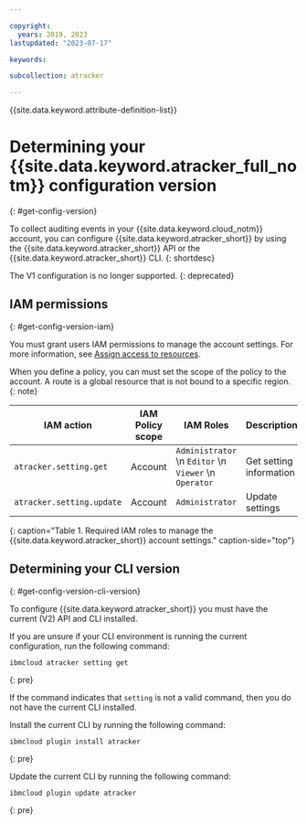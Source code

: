 ```yaml
---

copyright:
  years: 2019, 2023
lastupdated: "2023-07-17"

keywords:

subcollection: atracker

---
```


{{site.data.keyword.attribute-definition-list}}


# Determining your {{site.data.keyword.atracker_full_notm}} configuration version
{: #get-config-version}

To collect auditing events in your {{site.data.keyword.cloud_notm}} account, you can configure {{site.data.keyword.atracker_short}} by using the {{site.data.keyword.atracker_short}} API or the {{site.data.keyword.atracker_short}} CLI.
{: shortdesc}

The V1 configuration is no longer supported.
{: deprecated}

## IAM permissions
{: #get-config-version-iam}

You must grant users IAM permissions to manage the account settings. For more information, see [Assign access to resources](/docs/account?topic=account-assign-access-resources).

When you define a policy, you can must set the scope of the policy to the account. A route is a global resource that is not bound to a specific region.
{: note}

| IAM action               | IAM Policy scope  | IAM Roles                          | Description         |
| ------------------------ | ----------------- | ---------------------------------- | -------------- |
| `atracker.setting.get`    | Account        | `Administrator`  \n `Editor`  \n `Viewer`  \n `Operator` | Get setting information |
| `atracker.setting.update` | Account        | `Administrator`| Update settings |
{: caption="Table 1. Required IAM roles to manage the {{site.data.keyword.atracker_short}} account settings." caption-side="top"}



## Determining your CLI version
{: #get-config-version-cli-version}

To configure {{site.data.keyword.atracker_short}} you must have the current (V2) API and CLI installed.

If you are unsure if your CLI environment is running the current configuration, run the following command:

```text
ibmcloud atracker setting get
```
{: pre}

If the command indicates that `setting` is not a valid command, then you do not have the current CLI installed.

Install the current CLI by running the following command:

```text
ibmcloud plugin install atracker
```
{: pre}

Update the current CLI by running the following command:

```text
ibmcloud plugin update atracker
```
{: pre}
